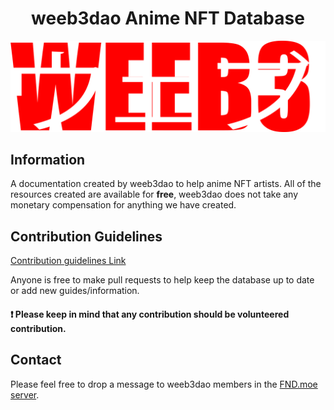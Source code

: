 <div align="center">

# weeb3dao Anime NFT Database

![alt text](https://github.com/shinjurou/weeb3dao-docs/blob/main/src/Imgs/weeb3Logo.svg)

</div>

## Information

A documentation created by weeb3dao to help anime NFT artists. All of the resources created are available for <b>free</b>, weeb3dao does not take any monetary compensation for anything we have created.

## Contribution Guidelines

[Contribution guidelines Link](guidelines/CONTRIBUTING.md)

Anyone is free to make pull requests to help keep the database up to date or add new guides/information.

#### ❗ Please keep in mind that any contribution should be volunteered contribution.

## Contact

Please feel free to drop a message to weeb3dao members in the [FND.moe server](https://discord.gg/fndmoe).
